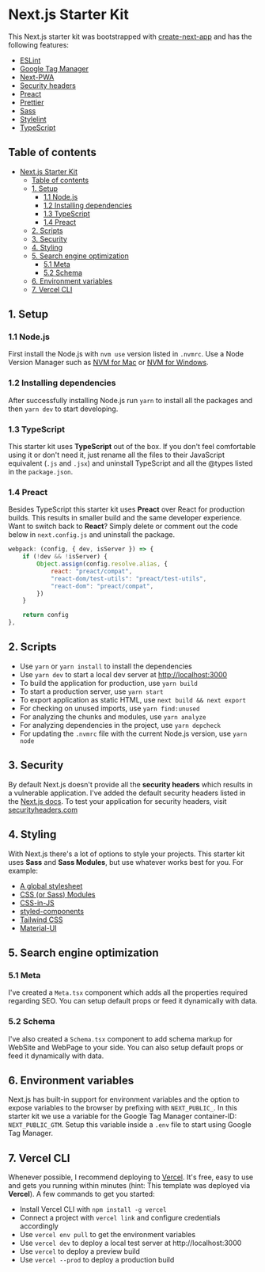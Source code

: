 # Next.js Starter Kit

This Next.js starter kit was bootstrapped with [create-next-app](https://nextjs.org/docs/api-reference/create-next-app) and has the following features:

- [ESLint](https://eslint.org/)
- [Google Tag Manager](https://tagmanager.google.com/#/homeeslint)
- [Next-PWA](https://www.npmjs.com/package/next-pwa)
- [Security headers](https://nextjs.org/docs/advanced-features/security-headers)
- [Preact](https://preactjs.com/)
- [Prettier](https://prettier.io/)
- [Sass](https://sass-lang.com/)
- [Stylelint](https://stylelint.io/)
- [TypeScript](https://www.typescriptlang.org/)

## Table of contents

- [Next.js Starter Kit](#nextjs-starter-kit)
  - [Table of contents](#table-of-contents)
  - [1. Setup](#1-setup)
    - [1.1 Node.js](#11-nodejs)
    - [1.2 Installing dependencies](#12-installing-dependencies)
    - [1.3 TypeScript](#13-typescript)
    - [1.4 Preact](#14-preact)
  - [2. Scripts](#2-scripts)
  - [3. Security](#3-security)
  - [4. Styling](#4-styling)
  - [5. Search engine optimization](#5-search-engine-optimization)
    - [5.1 Meta](#51-meta)
    - [5.2 Schema](#52-schema)
  - [6. Environment variables](#6-environment-variables)
  - [7. Vercel CLI](#7-vercel-cli)

## 1. Setup

### 1.1 Node.js

First install the Node.js with `nvm use` version listed in `.nvmrc`. Use a Node Version Manager such as [NVM for Mac](https://github.com/nvm-sh/nvm) or [NVM for Windows](https://github.com/coreybutler/nvm-windows).

### 1.2 Installing dependencies

After successfully installing Node.js run `yarn` to install all the packages and then `yarn dev` to start developing.

### 1.3 TypeScript

This starter kit uses **TypeScript** out of the box. If you don't feel comfortable using it or don't need it, just rename all the files to their JavaScript equivalent (`.js` and `.jsx`) and uninstall TypeScript and all the @types listed in the `package.json`.

### 1.4 Preact

Besides TypeScript this starter kit uses **Preact** over React for production builds. This results in smaller build and the same developer experience. Want to switch back to **React**? Simply delete or comment out the code below in `next.config.js` and uninstall the package.

```js
webpack: (config, { dev, isServer }) => {
	if (!dev && !isServer) {
		Object.assign(config.resolve.alias, {
			react: "preact/compat",
			"react-dom/test-utils": "preact/test-utils",
			"react-dom": "preact/compat",
		})
	}

	return config
},
```

## 2. Scripts

- Use `yarn` or `yarn install` to install the dependencies
- Use `yarn dev` to start a local dev server at [http://localhost:3000](http://localhost:3000)
- To build the application for production, use `yarn build`
- To start a production server, use `yarn start`
- To export application as static HTML, use `next build && next export`
- For checking on unused imports, use `yarn find:unused`
- For analyzing the chunks and modules, use `yarn analyze`
- For analyzing dependencies in the project, use `yarn depcheck`
- For updating the `.nvmrc` file with the current Node.js version, use `yarn node`

## 3. Security

By default Next.js doesn't provide all the **security headers** which results in a vulnerable application. I've added the default security headers listed in the [Next.js docs](https://nextjs.org/docs/advanced-features/security-headers). To test your application for security headers, visit [securityheaders.com](https://securityheaders.com/)

## 4. Styling

With Next.js there's a lot of options to style your projects. This starter kit uses **Sass** and **Sass Modules**, but use whatever works best for you. For example:

- [A global stylesheet](https://nextjs.org/docs/basic-features/built-in-css-support#adding-a-global-stylesheet)
- [CSS (or Sass) Modules](https://nextjs.org/docs/basic-features/built-in-css-support#adding-component-level-css)
- [CSS-in-JS](https://nextjs.org/docs/basic-features/built-in-css-support#css-in-js)
- [styled-components](https://styled-components.com/)
- [Tailwind CSS](https://tailwindcss.com/)
- [Material-UI](https://mui.com/)

## 5. Search engine optimization

### 5.1 Meta

I've created a `Meta.tsx` component which adds all the properties required regarding SEO. You can setup default props or feed it dynamically with data.

### 5.2 Schema

I've also created a `Schema.tsx` component to add schema markup for WebSite and WebPage to your side. You can also setup default props or feed it dynamically with data.

## 6. Environment variables

Next.js has built-in support for environment variables and the option to expose variables to the browser by prefixing with `NEXT_PUBLIC_`. In this starter kit we use a variable for the Google Tag Manager container-ID: `NEXT_PUBLIC_GTM`. Setup this variable inside a `.env` file to start using Google Tag Manager.

## 7. Vercel CLI

Whenever possible, I recommend deploying to [Vercel](https://vercel.com/). It's free, easy to use and gets you running within minutes (hint: This template was deployed via **Vercel**). A few commands to get you started:

- Install Vercel CLI with `npm install -g vercel`
- Connect a project with `vercel link` and configure credentials accordingly
- Use `vercel env pull` to get the environment variables
- Use `vercel dev` to deploy a local test server at http://localhost:3000
- Use `vercel` to deploy a preview build
- Use `vercel --prod` to deploy a production build
